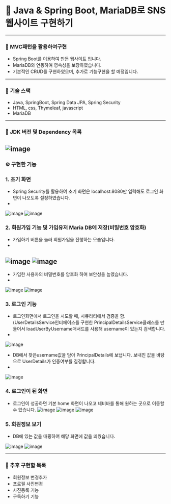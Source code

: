 # 🎯 Java & Spring Boot, MariaDB로 SNS웹사이트 구현하기
----
### 📌 MVC패턴을 활용하여구현
- Spring Boot를 이용하여 만든 웹사이트 입니다.
- MariaDB와 연동하여 영속성을 보장하였습니다.
- 기본적인 CRUD를 구현하였으며, 추가로 기능구현을 할 예정입니다.
- ----
### 📌 기술 스택
- Java, SpringBoot, Spring Data JPA, Spring Security
- HTML, css, Thymeleaf, javascript
- MariaDB
- ----
### 📌 JDK 버전 및 Dependency 목록
![image](https://user-images.githubusercontent.com/120121817/233933207-1f2ec8c6-8089-4fc1-a3a7-a865736c4a9a.png)
----
### ⚙ 구현한 기능
### 1. 초기 화면
- Spring Security를 활용하여 초기 화면은 localhost:8080만 입력해도 로그인 화면이 나오도록 설정하였습니다.
- 
![image](https://user-images.githubusercontent.com/120121817/233936893-140296d1-f35a-4233-afb8-2a3df272004f.png)
![image](https://user-images.githubusercontent.com/120121817/233936573-90f2b790-ef4a-4bfd-afe6-f21552af4dad.png)
### 2. 회원가입 기능 및 가입유저 Maria DB에 저장(비밀번호 암호화)
- 가입하기 버튼을 눌러 회원가입을 진행하는 모습입니다.
- 
![image](https://user-images.githubusercontent.com/120121817/233938411-39734b1a-e35f-46d1-be3f-dc57d6d84078.png)
![image](https://user-images.githubusercontent.com/120121817/233938579-8e32bf7c-0909-4c14-aa68-380ac7e3edb9.png)
---
- 가입한 사용자의 비밀번호를 암호화 하여 보안성을 높였습니다.
- 
![image](https://user-images.githubusercontent.com/120121817/233939382-20e478c8-ab5c-4a85-bf95-3b8018695fc5.png)
![image](https://user-images.githubusercontent.com/120121817/233939127-b0424082-c50a-445a-89c8-458a19ddca52.png)
### 3. 로그인 기능
- 로그인화면에서 로그인을 시도할 때, 시큐리티에서 검증을 함.(UserDetailsService인터페이스를 구현한 PrincipalDetailsService클래스를 만들어서 loadUserByUsername매서드를 사용해 username이 있는지 검색합니다.
- 
![image](https://user-images.githubusercontent.com/120121817/234082018-ccd27145-6001-4201-9724-4f3556b17ff5.png)
- DB에서 찾은username값을 담아 PrincipalDetails에 보냅니다. 보내진 값을 바탕으로 UserDetails가 인증여부를 결정합니다.
- 
![image](https://user-images.githubusercontent.com/120121817/234084121-22aa3ed1-93ed-4587-b2fa-a19ba46d4800.png)
### 4. 로그인이 된 화면
- 로그인이 성공하면 기본 home 화면이 나오고 네비바를 통해 원하는 곳으로 이동할 수 있습니다.
![image](https://user-images.githubusercontent.com/120121817/234114961-9a76b8e5-49ea-40ca-a45c-25c776d6e045.png)
![image](https://user-images.githubusercontent.com/120121817/234125613-e5b906ae-4870-49bb-883a-7fa6244c049b.png)
![image](https://user-images.githubusercontent.com/120121817/234115433-a66c1e13-3395-4b22-9198-2987734e9b11.png)
### 5. 회원정보 보기
- DB에 있는 값을 매핑하여 해당 화면에 값을 띄웠습니다.

![image](https://user-images.githubusercontent.com/120121817/234120804-64a77901-5500-478d-9508-b984b7058b4b.png)
![image](https://user-images.githubusercontent.com/120121817/234125505-d48e8dd7-365a-4a97-84fd-396ca98b5adb.png)

---
### 🔨 추후 구현할 목록
- 회원정보 변경추가
- 프로필 사진변경
- 사진등록 기능
- 구독하기 기능
